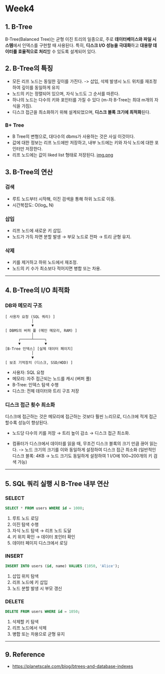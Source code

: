 # Week4 

## 1. B-Tree

B-Tree(Balanced Tree)는 균형 이진 트리의 일종으로, 
주로 **데이터베이스와 파일 시스템**에서 인덱스를 구현할 때 사용된다. 
특히, **디스크 I/O 성능을 극대화**하고 **대용량 데이터를 효율적으로 처리**할 수 있도록 설계되어 있다.


## 2. B-Tree의 특징

- 모든 리프 노드는 동일한 깊이를 가진다. -> 삽입, 삭제 발생시 노드 위치를 재조정하여 깊이를 동일하게 유지
- 노드의 키는 정렬되어 있으며, 자식 노드도 그 순서를 따른다.
- 하나의 노드는 다수의 키와 포인터를 가질 수 있다 (m-차 B-Tree는 최대 m개의 자식을 가짐).
- 디스크 접근을 최소화하기 위해 설계되었으며, **디스크 블록 크기에 최적화**된다.

### B+ Tree
- B Tree의 변형으로, 대다수의 dbms가 사용하는 것은 사실 이것이다.
- 값에 대한 정보는 리프 노드에만 저장하고, 내부 노드에는 키와 자식 노드에 대한 포인터만 저장한다.
- 리프 노드에는 값이 liked list 형태로 저장된다.
[img.png](B+-Tree.png)

## 3. B-Tree의 연산

### 검색

- 루트 노드부터 시작해, 이진 검색을 통해 하위 노드로 이동.
- 시간복잡도: O(logₙ N)

### 삽입 

- 리프 노드에 새로운 키 삽입.
- 노드가 가득 차면 분할 발생 → 부모 노드로 전파 → 트리 균형 유지.

### 삭제

- 키를 제거하고 하위 노드에서 재조정.
- 노드의 키 수가 최소보다 적어지면 병합 또는 차용.

---



## 4. B-Tree의 I/O 최적화

### DB와 메모리 구조

```
[ 사용자 요청 (SQL 쿼리) ]
            │
            ▼
[ DBMS의 버퍼 풀 (메인 메모리, RAM) ]
            │
      ┌─────┴─────┐
      ▼           ▼
[B-Tree 인덱스] [실제 데이터 페이지]
            │
            ▼
[ 보조 기억장치 (디스크, SSD/HDD) ]
```
- 사용자: SQL 요청
- 메모리: 자주 접근되는 노드를 캐시 (버퍼 풀)
- B-Tree: 인덱스 탐색 수행
- 디스크: 전체 데이터와 트리 구조 저장

### 디스크 접근 횟수 최소화
디스크에 접근하는 것은 메모리에 접근하는 것보다 훨씬 느리므로, 디스크에 적게 접근할수록 성능이 향상된다.

* 노드당 다수의 키를 저장 → 트리 높이 감소 → 디스크 접근 최소화.

* 컴퓨터가 디스크에서 데이터를 읽을 때, 무조건 디스크 블록의 크기 만큼 끊어 읽는다. 
-> 노드 크기의 크기를 이와 동일하게 설정하여 디스크 접근 최소화 (일반적인 디스크 블록: 4KB → 노드 크기도 동일하게 설정하여 1 I/O에 100~200개의 키 검색 가능)

---

## 5. SQL 쿼리 실행 시 B-Tree 내부 연산

### SELECT

```sql
SELECT * FROM users WHERE id = 1000;
```

1. 루트 노드 로딩
2. 이진 탐색 수행
3. 자식 노드 탐색 → 리프 노드 도달
4. 키 위치 확인 → 데이터 포인터 확인
5. 데이터 페이지 디스크에서 로딩

### INSERT

```sql
INSERT INTO users (id, name) VALUES (1050, 'Alice');
```

1. 삽입 위치 탐색
2. 리프 노드에 키 삽입
3. 노드 분할 발생 시 부모 갱신

### DELETE

```sql
DELETE FROM users WHERE id = 1050;
```

1. 삭제할 키 탐색
2. 리프 노드에서 삭제
3. 병합 또는 차용으로 균형 유지

---

## 9. Reference
- https://planetscale.com/blog/btrees-and-database-indexes